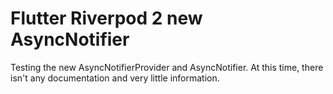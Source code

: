 # Flutter Riverpod 2 new AsyncNotifier

Testing the new AsyncNotifierProvider and AsyncNotifier. At this time, there isn't any documentation and very little information.
